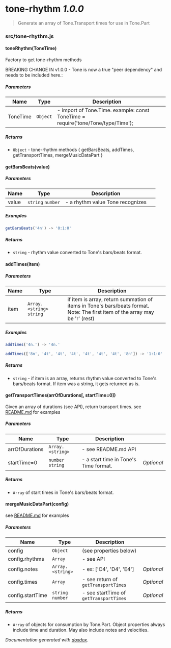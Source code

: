 # tone-rhythm *1.0.0*

> Generate an array of Tone.Transport times for use in Tone.Part


### src/tone-rhythm.js


#### toneRhythm(ToneTime) 

Factory to get tone-rhythm methods

BREAKING CHANGE IN v1.0.0 - Tone is now a true "peer dependency" and needs to be included here.:




##### Parameters

| Name | Type | Description |  |
| ---- | ---- | ----------- | -------- |
| ToneTime | `Object`  | - import of Tone.Time. example: const ToneTime = require('tone/Tone/type/Time'); | &nbsp; |




##### Returns


- `Object`  - tone-rhythm methods {     getBarsBeats,
    addTimes,
    getTransportTimes,
    mergeMusicDataPart
  }



#### getBarsBeats(value) 






##### Parameters

| Name | Type | Description |  |
| ---- | ---- | ----------- | -------- |
| value | `string` `number`  | - a rhythm value Tone recognizes | &nbsp; |




##### Examples

```javascript
getBarsBeats('4n') -> '0:1:0'
```


##### Returns


- `string`  - rhythm value converted to Tone's bars/beats format.



#### addTimes(item) 






##### Parameters

| Name | Type | Description |  |
| ---- | ---- | ----------- | -------- |
| item | `Array.<string>` `string`  | if item is array, return summation of items in Tone's bars/beats format.<br>   Note: The first item of the array may be 'r' (rest) | &nbsp; |




##### Examples

```javascript
addTimes('4n.') -> '4n.'
```
```javascript
addTimes(['8n', '4t', '4t', '4t', '4t', '4t', '4t', '8n']) -> '1:1:0'
```


##### Returns


- `string`  - if item is an array, returns rhythm value converted to Tone's bars/beats format.
If item was a string, it gets returned as is.



#### getTransportTimes(arrOfDurations[, startTime&#x3D;0]) 

Given an array of durations (see API), return transport times.
see [README.md](README.md) for examples




##### Parameters

| Name | Type | Description |  |
| ---- | ---- | ----------- | -------- |
| arrOfDurations | `Array.<string>`  | - see README.md API | &nbsp; |
| startTime&#x3D;0 | `number` `string`  | - a start time in Tone's Time format. | *Optional* |




##### Returns


- `Array`  of start times in Tone's bars/beats format.



#### mergeMusicDataPart(config) 

see [README.md](README.md) for examples




##### Parameters

| Name | Type | Description |  |
| ---- | ---- | ----------- | -------- |
| config | `Object`  | (see properties below) | &nbsp; |
| config.rhythms | `Array`  | - see API | &nbsp; |
| config.notes | `Array.<string>`  | - ex: ['C4', 'D4', 'E4'] | *Optional* |
| config.times | `Array`  | - see return of `getTransportTimes` | *Optional* |
| config.startTime | `string` `number`  | - see startTime of `getTransportTimes` | *Optional* |




##### Returns


- `Array`  of objects for consumption by Tone.Part. Object properties always include time and duration. May also include notes and velocities.




*Documentation generated with [doxdox](https://github.com/neogeek/doxdox).*
